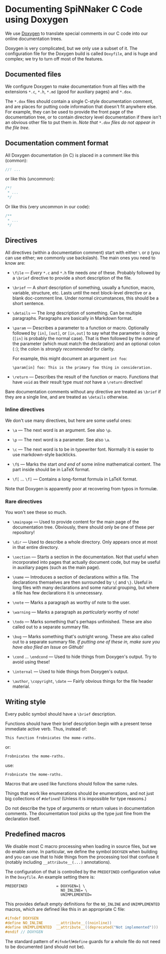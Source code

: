 # Documenting SpiNNaker C Code using Doxygen

We use [Doxygen](https://www.doxygen.nl/manual/) to translate special comments
in our C code into our online documentation trees.

Doxygen is very complicated, but we only use a subset of it. The configuration
file for the Doxygen build is called `Doxyfile`, and is huge and complex; we
try to turn off most of the features.

## Documented files

We configure Doxygen to make documentation from all files with the extensions
`*.c`, `*.h`, `*.md` (good for auxiliary pages) and `*.dox`.

The `*.dox` files should contain a single C-style documentation comment, and
are places for putting code information that doesn't fit anywhere else. For
example, they can be used to provide the front page of the documentation tree,
or to contain directory level documentation if there isn't an obvious other
file to put them in. _Note that `*.dox` files do not appear in the file tree._

## Documentation comment format

All Doxygen documentation (in C) is placed in a comment like this (common):

```c
//! ...
```

or like this (uncommon):

```c
/*!
 * ...
 */
```

Or like this (very uncommon in our code):

```c
/**
 * ...
 */
```

## Directives

All directives (within a documentation comment) start with either `\` or `@`
(you can use either; we commonly use backslash). The main ones you need to
know are:

* `\file` — _Every_ `*.c` and `*.h` file needs _one_ of these. Probably
  followed by a `\brief` directive to provide a short description of the file.

* `\brief` — A _short_ description of something, usually a function, macro,
  variable, structure, etc. Lasts until the next block-level directive or a
  blank doc-comment line. Under normal circumstances, this should be a short
  sentence.

* `\details` — The _long_ description of something. Can be multiple paragraphs.
  Paragraphs are basically in Markdown format.

* `\param` — Describes a parameter to a function or macro. Optionally followed
  by `[in]`, `[out]`, or `[in,out]` to say what the parameter is doing (`[in]`
  is probably the normal case). That is then followed by the _name_ of the
  parameter (which must match the declaration) and an optional colon (`:`);
  the colon is _strongly recommended_ for clarity.

  For example, this might document an argument `int foo`:

    ```
    \param[in] foo: This is the primary foo thing in consideration.
    ```

* `\return` — Describes the result of the function or macro. Functions that
  have `void` as their result type _must not_ have a `\return` directive!

Bare documentation comments without any directive are treated as `\brief` if
they are a single line, and are treated as `\details` otherwise.

### Inline directives

We don't use many directives, but here are some useful ones:

* `\a` — The next word is an argument. See also `\p`.

* `\p` — The next word is a parameter. See also `\a`.

* `\c` — The next word is to be in typewriter font. Normally it is easier to
  use markdown-style backticks.

* `\f$` — Marks the start _and end_ of some inline mathematical content. The
  part inside should be in LaTeX format.

* `\f[` ... `\f]` — Contains a long-format formula in LaTeX format.

Note that Doxygen is apparently poor at recovering from typos in formulæ.

### Rare directives

You won't see these so much.

* `\mainpage` — Used to provide content for the main page of the documentation
  tree. Obviously, there should only be one of these per repository!

* `\dir` — Used to describe a whole directory. Only appears once at most in
  that entire directory.

* `\section` — Starts a section in the documentation. Not that useful when
  incorporated into pages that actually document code, but may be useful in
  auxiliary pages (such as the main page).

* `\name` — Introduces a section of declarations within a file. The
  declarations themselves are then surrounded by `\{` and `\}`. Useful in long
  files with many declarations and some natural grouping, but where a file has
  few declarations it is unnecessary.

* `\note` — Marks a paragraph as worthy of note to the user.

* `\warning` — Marks a paragraph as _particularly_ worthy of note!

* `\todo` — Marks something that's perhaps unfinished. These are also called
  out to a separate summary file.

* `\bug` — Marks something that's outright wrong. These are also called
  out to a separate summary file. _If putting one of these in, make sure you
  have also filed an Issue on Github!_

* `\cond` ... `\endcond` — Used to hide things from Doxygen's output. Try to
  avoid using these!

* `\internal` — Used to hide things from Doxygen's output.

* `\author`, `\copyright`, `\date` — Fairly obvious things for the file
  header material.

## Writing style

Every public symbol should have a `\brief` description.

Functions should have their brief description begin with a present tense
immediate active verb. Thus, instead of:

```
This function frobnicates the mome-raths.
```

or:

```
Frobnicates the mome-raths.
```

use:

```
Frobnicate the mome-raths.
```

Macros that are used like functions should follow the same rules.

Things that work like enumerations should _be_ enumerations, and not just big
collections of `#define`s! (Unless it is impossible for type reasons.)

Do not describe the type of arguments or return values in documentation
comments. The documentation tool picks up the type just fine from the
declaration itself.

## Predefined macros

We disable most C macro processing when loading in source files, but we do
enable _some._ In particular, we define the symbol `DOXYGEN` when building and
you can use that to hide things from the processing tool that confuse it
(notably including `__attribute__(...)` annotations).

The configuration of that is controlled by the `PREDEFINED` configuration value
in the `Doxyfile`. An example setting there is:

```
PREDEFINED             = DOXYGEN=1 \
                         NO_INLINE= \
                         UNIMPLEMENTED=
```

This provides default empty definitions for the `NO_INLINE` and `UNIMPLEMENTED`
macros, which are defined like this in an appropriate C file:

```c
#ifndef DOXYGEN
#define NO_INLINE      __attribute__((noinline))
#define UNIMPLEMENTED  __attribute__((deprecated("Not implemented")))
#endif // DOXYGEN
```

The standard pattern of `#ifndef`/`#define` guards for a whole file do not need
to be documented (and should not be).
